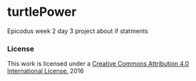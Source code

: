 # turtlePower
Epicodus week 2 day 3 project about if statments
### License

This work is licensed under a [Creative Commons Attribution 4.0 International License.](http://creativecommons.org/licenses/by/4.0/) 2016
